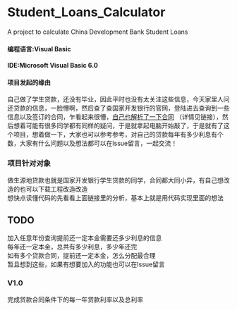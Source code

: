 # Student_Loans_Calculator
A project to calculate China Development Bank Student Loans
#### 编程语言:Visual Basic    
#### IDE:Microsoft Visual Basic 6.0
#### 项目发起的缘由
自己做了学生贷款，还没有毕业，因此平时也没有太关注这些信息，今天家里人问还贷款的信息，一脸懵啊，然后查了查国家开发银行的官网，登陆进去查询到一些信息以及签订的合同，乍看起来很懵，[自己也解析了一下合同](http://note.youdao.com/noteshare?id=3bfdcedbb35f23c29d5fbc1a4f0c8a58) （详情见链接），然后想着可能有很多同学都有同样的疑问，于是就拿起电脑开始敲了，于是就有了这个项目，想着做一下，大家也可以参考参考，对自己的贷款每年有多少利息有个数，大家有什么问题以及想法都可以在Issue留言，一起交流！
### 项目针对对象
做生源地贷款也就是国家开发银行学生贷款的同学，合同都大同小异，有自己想改造的也可以下载工程改造改造  
想快点读懂代码的先看看上面链接里的分析，基本上就是用代码实现里面的想法
## TODO
加入任意年份查询提前还一定本金需要还多少利息的信息  
每年还一定本金，总共有多少利息，多少年还完   
如有多个贷款合同，提前还一定本金，怎么分配最合理   
暂且想到这些，如果有想要加入的功能也可以在Issue留言   

### V1.0 
完成贷款合同条件下的每一年贷款利率以及总利率

